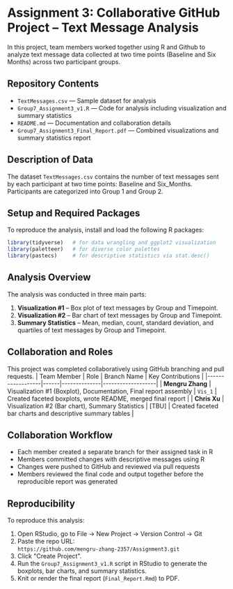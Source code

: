 # Assignment 3: Collaborative GitHub Project – Text Message Analysis
In this project, team members worked together using R and Github to analyze text message data collected at two time points (Baseline and Six Months) across two participant groups. 

## Repository Contents
- `TextMessages.csv` — Sample dataset for analysis  
- `Group7_Assignment3_v1.R` — Code for analysis including visualization and summary statistics
- `README.md` — Documentation and collaboration details  
- `Group7_Assignment3_Final_Report.pdf` — Combined visualizations and summary statistics report

## Description of Data
The dataset `TextMessages.csv` contains the number of text messages sent by each participant at two time points: Baseline and Six_Months. Participants are categorized into Group 1 and Group 2.

## Setup and Required Packages
To reproduce the analysis, install and load the following R packages:

```r
library(tidyverse)   # for data wrangling and ggplot2 visualization
library(paletteer)   # for diverse color palettes
library(pastecs)     # for descriptive statistics via stat.desc()
```

## Analysis Overview
The analysis was conducted in three main parts:
1. **Visualization #1** – Box plot of text messages by Group and Timepoint.  
2. **Visualization #2** – Bar chart of text messages by Group and Timepoint.  
3. **Summary Statistics** – Mean, median, count, standard deviation, and quartiles of text messages by Group and Timepoint.
   
## Collaboration and Roles
This project was completed collaboratively using GitHub branching and pull requests.
| Team Member | Role | Branch&nbsp;Name | Key Contributions |
|------------------|------|--------------|-------------------|
| **Mengru&nbsp;Zhang** | Visualization #1 (Boxplot), Documentation, Final report assembly | `Vis_1` | Created faceted boxplots, wrote README, merged final report |
| **Chris Xu** | Visualization #2 (Bar chart), Summary Statistics | [TBU] | Created faceted bar charts and descriptive summary tables |

## Collaboration Workflow
- Each member created a separate branch for their assigned task in R
- Members committed changes with descriptive messages using R
- Changes were pushed to GitHub and reviewed via pull requests
- Members reviewed the final code and output together before the reproducible report was generated

## Reproducibility
To reproduce this analysis:
1. Open RStudio, go to File → New Project → Version Control → Git
2. Paste the repo URL:  
   `https://github.com/mengru-zhang-2357/Assignment3.git`
3. Click "Create Project".
4. Run the `Group7_Assignment3_v1.R` script in RStudio to generate the boxplots, bar charts, and summary statistics.
5. Knit or render the final report (`Final_Report.Rmd`) to PDF.
